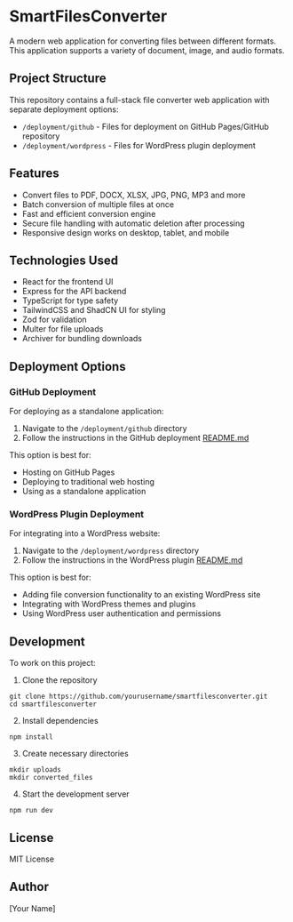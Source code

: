 # SmartFilesConverter

A modern web application for converting files between different formats. This application supports a variety of document, image, and audio formats.

## Project Structure

This repository contains a full-stack file converter web application with separate deployment options:

- `/deployment/github` - Files for deployment on GitHub Pages/GitHub repository
- `/deployment/wordpress` - Files for WordPress plugin deployment

## Features

- Convert files to PDF, DOCX, XLSX, JPG, PNG, MP3 and more
- Batch conversion of multiple files at once
- Fast and efficient conversion engine
- Secure file handling with automatic deletion after processing
- Responsive design works on desktop, tablet, and mobile

## Technologies Used

- React for the frontend UI
- Express for the API backend
- TypeScript for type safety
- TailwindCSS and ShadCN UI for styling
- Zod for validation
- Multer for file uploads
- Archiver for bundling downloads

## Deployment Options

### GitHub Deployment

For deploying as a standalone application:

1. Navigate to the `/deployment/github` directory
2. Follow the instructions in the GitHub deployment [README.md](/deployment/github/README.md)

This option is best for:
- Hosting on GitHub Pages
- Deploying to traditional web hosting
- Using as a standalone application

### WordPress Plugin Deployment

For integrating into a WordPress website:

1. Navigate to the `/deployment/wordpress` directory
2. Follow the instructions in the WordPress plugin [README.md](/deployment/wordpress/README.md)

This option is best for:
- Adding file conversion functionality to an existing WordPress site
- Integrating with WordPress themes and plugins
- Using WordPress user authentication and permissions

## Development

To work on this project:

1. Clone the repository
```
git clone https://github.com/yourusername/smartfilesconverter.git
cd smartfilesconverter
```

2. Install dependencies
```
npm install
```

3. Create necessary directories
```
mkdir uploads
mkdir converted_files
```

4. Start the development server
```
npm run dev
```

## License

MIT License

## Author

[Your Name]